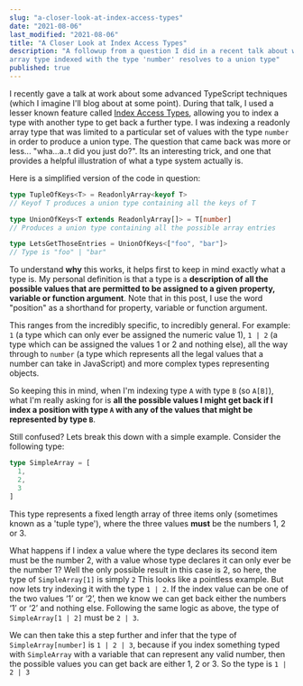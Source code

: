 ```yaml
---
slug: "a-closer-look-at-index-access-types"
date: "2021-08-06"
last_modified: "2021-08-06"
title: "A Closer Look at Index Access Types"
description: "A followup from a question I did in a recent talk about why an
array type indexed with the type 'number' resolves to a union type"
published: true
---
```


I recently gave a talk at work about some advanced TypeScript techniques (which I imagine I'll blog about at some point). During that talk, I used a lesser
known feature called [Index Access Types](https://www.typescriptlang.org/docs/handbook/2/indexed-access-types.html), allowing you to index a type with another type to get back a further type. I was indexing a readonly array type that was limited to a particular set of values with the type `number` in order to produce a union type. The question that came back was more or less... "wha...a..t did you just do?". Its an interesting trick, and one that provides a helpful illustration of what a type system actually is.

Here is a simplified version of the code in question:

```TypeScript
type TupleOfKeys<T> = ReadonlyArray<keyof T>
// Keyof T produces a union type containing all the keys of T

type UnionOfKeys<T extends ReadonlyArray[]> = T[number]
// Produces a union type containing all the possible array entries

type LetsGetThoseEntries = UnionOfKeys<["foo", "bar"]>
// Type is "foo" | "bar"
```

To understand **why** this works, it helps first to keep in mind exactly what a
type is. My personal definition is that a type is a **description of all the
possible values that are permitted to be assigned to a given property, variable or
function argument**. Note that in this post, I use the word "position" as a
shorthand for property, variable or function argument.

This ranges from the incredibly specific, to incredibly general. For example: `1` (a type which can only ever be assigned the numeric value 1), `1 | 2` (a type which can be assigned the values 1 or 2 and nothing else), all the way through to `number` (a type which represents all the legal values that a number can take in JavaScript) and more complex types representing objects.

So keeping this in mind, when I'm indexing type `A` with type `B`
(so `A[B]`), what I'm really asking for is **all the possible values I might get
back if I index a position with type `A` with any of the values that might be
represented by type `B`**.

Still confused? Lets break this down with a simple example. Consider the
following type:

```TypeScript
type SimpleArray = [
  1,
  2,
  3
]
```

This type represents a fixed length array of three items only (sometimes known
as a 'tuple type'), where the three values **must** be the numbers 1, 2 or 3.

What happens if I index a value where the type declares its second item must be the number 2, with a value whose type declares it can only ever be the number 1? Well the only possible result in this case is 2, so here, the type of `SimpleArray[1]` is simply `2`
This looks like a pointless example. But now lets try indexing it with the type `1 | 2`. If the index value can be one of the two values ‘1’ or ‘2’, then we know we can get back either the numbers ‘1’ or ‘2’ and nothing else. Following the same logic as above, the type of `SimpleArray[1 | 2]` must be `2 | 3`.

We can then take this a step further and infer that the type of `SimpleArray[number]` is `1 | 2 | 3`, because if you index something typed with `SimpleArray` with a variable that can represent any valid number, then the possible values you can get back are either 1, 2 or 3. So the type is `1 | 2 | 3`
